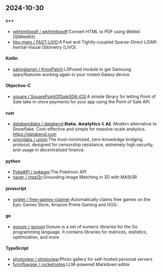 ## 2024-10-30
#### c++
* [wkhtmltopdf / wkhtmltopdf](https://github.com/wkhtmltopdf/wkhtmltopdf):Convert HTML to PDF using Webkit (QtWebKit)
* [hku-mars / FAST-LIVO](https://github.com/hku-mars/FAST-LIVO):A Fast and Tightly-coupled Sparse-Direct LiDAR-Inertial-Visual Odometry (LIVO).
#### Kotlin
* [salvogiangri / KnoxPatch](https://github.com/salvogiangri/KnoxPatch):LSPosed module to get Samsung apps/features working again in your rooted Galaxy device.
#### Objective-C
* [square / SquarePointOfSaleSDK-iOS](https://github.com/square/SquarePointOfSaleSDK-iOS):A simple library for letting Point of Sale take in-store payments for your app using the Point of Sale API.
#### rust
* [databendlabs / databend](https://github.com/databendlabs/databend):𝗗𝗮𝘁𝗮, 𝗔𝗻𝗮𝗹𝘆𝘁𝗶𝗰𝘀 & 𝗔𝗜. Modern alternative to Snowflake. Cost-effective and simple for massive-scale analytics. https://databend.com
* [unionlabs / union](https://github.com/unionlabs/union):The trust-minimized, zero-knowledge bridging protocol, designed for censorship resistance, extremely high security, and usage in decentralized finance.
#### python
* [PokeAPI / pokeapi](https://github.com/PokeAPI/pokeapi):The Pokémon API
* [naver / mast3r](https://github.com/naver/mast3r):Grounding Image Matching in 3D with MASt3R
#### javascript
* [vogler / free-games-claimer](https://github.com/vogler/free-games-claimer):Automatically claims free games on the Epic Games Store, Amazon Prime Gaming and GOG.
#### go
* [gonum / gonum](https://github.com/gonum/gonum):Gonum is a set of numeric libraries for the Go programming language. It contains libraries for matrices, statistics, optimization, and more
#### TypeScript
* [photoview / photoview](https://github.com/photoview/photoview):Photo gallery for self-hosted personal servers
* [fynnfluegge / rocketnotes](https://github.com/fynnfluegge/rocketnotes):LLM-powered Markdown editor
